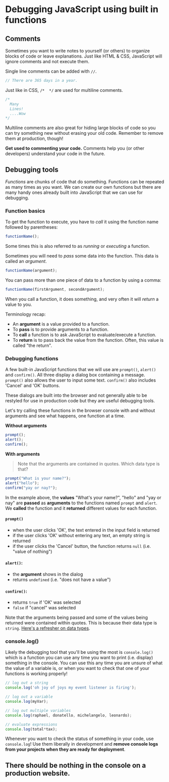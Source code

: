 <!-- Student takeaway: -->
<!--Student will be able to:
- Use prompt(), alert(), and confirm()
- Know what each of them returns
 -->

# Debugging JavaScript using built in functions

## Comments
Sometimes you want to write notes to yourself (or others) to organize blocks of code or leave explanations. Just like HTML & CSS, JavaScript will ignore comments and not execute them.

Single line comments can be added with `//`.

```js
// There are 365 days in a year.
```

Just like in CSS, `/*  */` are used for multiline comments.

```js
/* 
  Many 
  Lines!
  ....Wow
*/
```

Multiline comments are also great for hiding large blocks of code so you can try something new without erasing your old code. Remember to remove them at production, though!

**Get used to commenting your code.** Comments help you (or other developers) understand your code in the future.

## Debugging tools

_Functions_ are chunks of code that do something. Functions can be repeated as many times as you want. We can create our own functions but there are many handy ones already built into JavaScript that we can use for debugging. 

### Function basics
To get the function to execute, you have to _call_ it using the function name followed by parentheses:

```js
functionName();
```

Some times this is also referred to as _running_ or _executing_ a function.

Sometimes you will need to _pass_ some data into the function. This data is called an _argument_.

```js
functionName(argument);
```

You can pass more than one piece of data to a function by using a comma:
```js
functionName(firstArgument, secondArgument);
```
When you call a function, it does something, and very often it will _return_ a value to you. 

Terminology recap:
* An **argument** is a value provided to a function.
* To **pass** is to provide arguments to a function.
* To **call** a function is to ask JavaScript to evaluate/execute a function.
* To **return** is to pass back the value from the function. Often, this value is called "the return".

### Debugging functions
A few built-in JavaScript functions that we will use are `prompt()`, `alert()` and `confirm()`. All three display a dialog box containing a message. `prompt()` also allows the user to input some text. `confirm()` also includes 'Cancel' and 'OK' buttons.

These dialogs are built into the browser and not generally able to be restyled for use in production code but they are useful debugging tools.

Let's try calling these functions in the browser console with and without arguments and see what happens, one function at a time.

**Without arguments**
```js
prompt();
alert();	
confirm();
```

**With arguments**  
> Note that the arguments are contained in quotes. Which data type is that?
```js
prompt("What is your name?");
alert("hello");
confirm("yay or nay?");
```

In the example above, the **values** "What's your name?", "hello" and "yay or nay" are **passed** as **arguments** to the functions named `prompt` and `alert`. We **called** the function and it **returned** different values for each function.

#### `prompt()`
* when the user clicks 'OK', the text entered in the input field is returned
* if the user clicks 'OK' without entering any text, an empty string is returned
* if the user clicks the 'Cancel' button, the function returns `null` (i.e. "value of nothing")

#### `alert()`:

* the **argument** shows in the dialog
* returns `undefined` (i.e. "does not have a value")

#### `confirm()`:

* returns `true` if 'OK' was selected
* `false` if "cancel" was selected

Note that the arguments being passed and some of the values being returned were contained within quotes. This is because their data type is `string`. [Here's a refresher on data types](https://github.com/HackerYou/bootcamp-notes/blob/917b7a927d55c11314045c6c5a625b3c31ba1a53/programming-fundamentals/intro-to-programming.md#data-types).

### console.log()

Likely the debugging tool that you'll be using the most is `console.log()` which is a function you can use any time you want to print (i.e. display) something in the console. You can use this any time you are unsure of what the value of a variable is, or when you want to check that one of your functions is working properly! 

```js
// log out a string
console.log('oh joy of joys my event listener is firing');

// log out a variable
console.log(myVar);

// log out multiple variables 
console.log(raphael, donatello, michelangelo, leonardo);

// evaluate expressions
console.log(total*tax);
```

Whenever you want to check the status of something in your code, use `console.log`! Use them liberally in development and **remove console logs from your projects when they are ready for deployment**.

## There should be nothing in the console on a production website.

